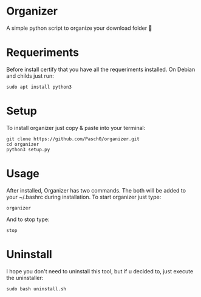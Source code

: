 # Organizer
A simple python script to organize your download folder 🐧

# Requeriments

Before install certify that you have all the requeriments installed.
On Debian and childs just run:

```
sudo apt install python3
```

# Setup

To install organizer just copy & paste into your terminal:

```
git clone https://github.com/Pasch0/organizer.git
cd organizer
python3 setup.py
```

# Usage

After installed, Organizer has two commands. The both will be added to your ~/.bashrc during installation.
To start organizer just type:

```
organizer
```

And to stop type:

```
stop
```

# Uninstall

I hope you don't need to uninstall this tool, but if u decided to, just execute the uninstaller:

```
sudo bash uninstall.sh
```
